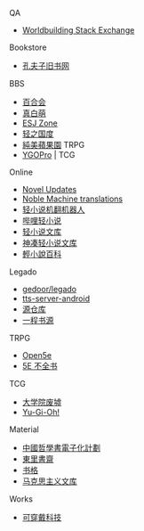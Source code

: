 
QA
- [Worldbuilding Stack Exchange](https://worldbuilding.stackexchange.com/)

Bookstore
- [孔夫子旧书网](https://www.kongfz.com/)

BBS
- [百合会](https://www.yamibo.com/site/novel)
- [真白萌](https://masiro.me/admin/auth/login)
- [ESJ Zone](https://www.esjzone.one/)
- [轻之国度](https://www.lightnovel.us/cn/)
- [純美蘋果園](https://www.goddessfantasy.net/bbs/index.php) TRPG
- [YGOPro](https://ygobbs2.com/) | TCG

Online
- [Novel Updates](https://www.novelupdates.com/)
- [Noble Machine translations](https://noblemtl.com/)
- [轻小说机翻机器人](https://books.fishhawk.top/)
- [哔哩轻小说](https://www.bilinovel.com/)
- [轻小说文库](https://www.wenku8.net/index.php)
- [神凑轻小说文库](https://m.shencou.com/)
- [輕小說百科](https://lnovel.tw/)

Legado
- [gedoor/legado](https://github.com/gedoor/legado)
- [tts-server-android](https://github.com/jing332/tts-server-android)
- [源仓库](https://yckceo.vip/)
- [一程书源](https://flowus.cn/ycheng/share/923f5a35-6dcf-47d1-b8eb-b9c5ef3ed39b)

TRPG
- [Open5e](https://open5e.com/)
- [5E 不全书](https://5echm.kagangtuya.top/)

TCG
- [大学院废墟](https://sbwsz.com/)
- [Yu-Gi-Oh!](https://www.db.yugioh-card.com/yugiohdb/)

Material
- [中國哲學書電子化計劃](https://ctext.org/zhs)
- [東里書齋](https://www.donglishuzhai.net/)
- [书格](https://www.shuge.org/)
- [马克思主义文库](https://www.marxists.org/chinese/index.html)

Works
- [可穿戴科技](https://wt.tepis.me/)